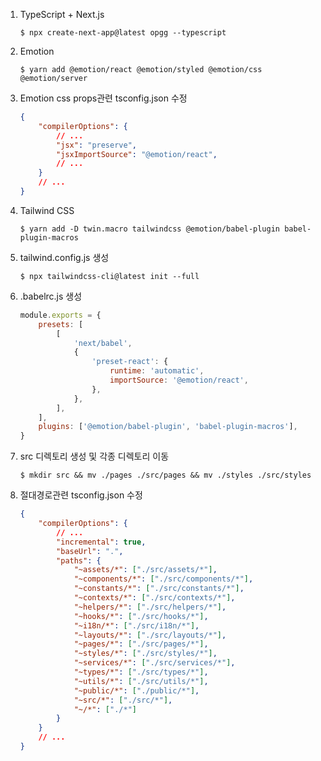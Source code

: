 1. TypeScript + Next.js
    ```shell
    $ npx create-next-app@latest opgg --typescript    
    ```
1. Emotion
    ```shell
    $ yarn add @emotion/react @emotion/styled @emotion/css @emotion/server
    ```
1. Emotion css props관련 tsconfig.json 수정
    ```json
    {
        "compilerOptions": {
            // ...
            "jsx": "preserve",
            "jsxImportSource": "@emotion/react",
            // ...
        }
        // ...
    }
    ```
1. Tailwind CSS
    ```shell
    $ yarn add -D twin.macro tailwindcss @emotion/babel-plugin babel-plugin-macros
    ```
1. tailwind.config.js 생성
    ```shell
    $ npx tailwindcss-cli@latest init --full
    ```
1. .babelrc.js 생성
    ```javascript
    module.exports = {
        presets: [
            [
                'next/babel',
                {
                    'preset-react': {
                        runtime: 'automatic',
                        importSource: '@emotion/react',
                    },
                },
            ],
        ],
        plugins: ['@emotion/babel-plugin', 'babel-plugin-macros'],
    }
    ```
1. src 디렉토리 생성 및 각종 디렉토리 이동
    ```shell
    $ mkdir src && mv ./pages ./src/pages && mv ./styles ./src/styles
    ```
1. 절대경로관련 tsconfig.json 수정
    ```json
    {
        "compilerOptions": {
            // ...
            "incremental": true,
            "baseUrl": ".",
            "paths": {
                "~assets/*": ["./src/assets/*"],
                "~components/*": ["./src/components/*"],
                "~constants/*": ["./src/constants/*"],
                "~contexts/*": ["./src/contexts/*"],
                "~helpers/*": ["./src/helpers/*"],
                "~hooks/*": ["./src/hooks/*"],
                "~i18n/*": ["./src/i18n/*"],
                "~layouts/*": ["./src/layouts/*"],
                "~pages/*": ["./src/pages/*"],
                "~styles/*": ["./src/styles/*"],
                "~services/*": ["./src/services/*"],
                "~types/*": ["./src/types/*"],
                "~utils/*": ["./src/utils/*"],
                "~public/*": ["./public/*"],
                "~src/*": ["./src/*"],
                "~/*": ["./*"]
            }
        }
        // ...
    }
    ```